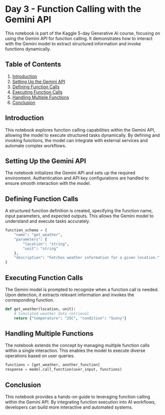 # Day 3 - Function Calling with the Gemini API

This notebook is part of the Kaggle 5-day Generative AI course, focusing on using the Gemini API for function calling. It demonstrates how to interact with the Gemini model to extract structured information and invoke functions dynamically.

## Table of Contents
1. [Introduction](#introduction)
2. [Setting Up the Gemini API](#setting-up-the-gemini-api)
3. [Defining Function Calls](#defining-function-calls)
4. [Executing Function Calls](#executing-function-calls)
5. [Handling Multiple Functions](#handling-multiple-functions)
6. [Conclusion](#conclusion)

## Introduction
This notebook explores function calling capabilities within the Gemini API, allowing the model to execute structured tasks dynamically. By defining and invoking functions, the model can integrate with external services and automate complex workflows.

## Setting Up the Gemini API
The notebook initializes the Gemini API and sets up the required environment. Authentication and API key configurations are handled to ensure smooth interaction with the model.

## Defining Function Calls
A structured function definition is created, specifying the function name, input parameters, and expected outputs. This allows the Gemini model to understand and execute tasks accurately.

```python
function_schema = {
    "name": "get_weather",
    "parameters": {
        "location": "string",
        "unit": "string"
    },
    "description": "Fetches weather information for a given location."
}
```

## Executing Function Calls
The Gemini model is prompted to recognize when a function call is needed. Upon detection, it extracts relevant information and invokes the corresponding function.

```python
def get_weather(location, unit):
    # Simulated weather data retrieval
    return {"temperature": "25C", "condition": "Sunny"}
```

## Handling Multiple Functions
The notebook extends the concept by managing multiple function calls within a single interaction. This enables the model to execute diverse operations based on user queries.

```python
functions = [get_weather, another_function]
response = model.call_function(user_input, functions)
```

## Conclusion
This notebook provides a hands-on guide to leveraging function calling within the Gemini API. By integrating function execution into AI workflows, developers can build more interactive and automated systems.

